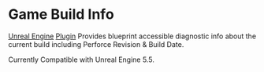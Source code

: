 # Game Build Info
[Unreal Engine](https://www.unrealengine.com/en-US/) [Plugin](https://docs.unrealengine.com/5.1/en-US/plugins-in-unreal-engine/) Provides blueprint accessible diagnostic info about the current build including Perforce Revision & Build Date.

Currently Compatible with Unreal Engine 5.5.
